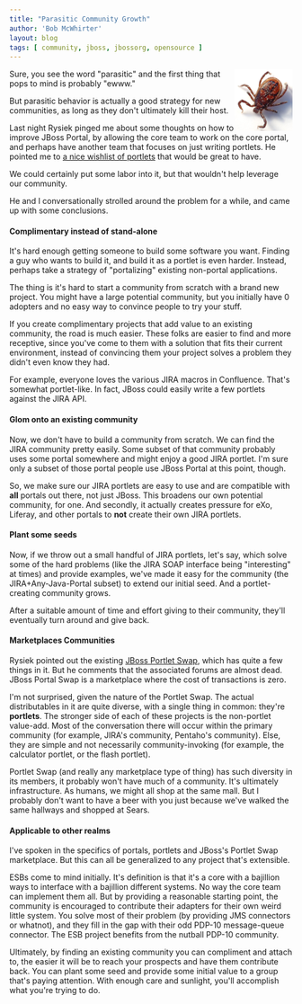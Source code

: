 ```yaml
---
title: "Parasitic Community Growth"
author: 'Bob McWhirter'
layout: blog
tags: [ community, jboss, jbossorg, opensource ]
---
```

<img width="103" height="110" align="right" alt="tick.jpg" id="image192" title="tick.jpg" src="/blog/assets/tick.jpg"/>Sure, you see the word "parasitic" and the first thing that pops to mind is probably "ewww."

But parasitic behavior is actually a good strategy for new communities, as long as they don't ultimately kill their host.

Last night Rysiek pinged me about some thoughts on how to improve JBoss Portal, by allowing the core team to work on the core portal, and perhaps have another team that focuses on just writing portlets.  He pointed me to <a title="Portlet wishlist" href="http://wiki.jboss.org/wiki/Wiki.jsp?page=JBossPortalProjects">a nice wishlist of portlets</a> that would be great to have.

We could certainly put some labor into it, but that wouldn't help leverage our community.

He and I conversationally strolled around the problem for a while, and came up with some conclusions.
<h4>Complimentary instead of stand-alone</h4>
It's hard enough getting someone to build some software you want.  Finding a guy who wants to build it, and build it as a portlet is even harder.  Instead, perhaps take a strategy of "portalizing" existing non-portal applications.

The thing is it's hard to start a community from scratch with a brand new project. You might have a large potential community, but you initially have 0 adopters and no easy way to convince people to try your stuff.

If you create complimentary projects that add value to an existing community, the road is much easier. These folks are easier to find and more receptive, since you've come to them with a solution that fits their current environment, instead of convincing them your project solves a problem they didn't even know they had.

For example, everyone loves the various JIRA macros in Confluence.  That's somewhat portlet-like. In fact, JBoss could easily write a few portlets against the JIRA API.
<h4>Glom onto an existing community</h4>
Now, we don't have to build a community from scratch.  We can find the JIRA community pretty easily.  Some subset of that community probably uses some portal somewhere and might enjoy a good JIRA portlet. I'm sure only a subset of those portal people use JBoss Portal at this point, though.

So, we make sure our JIRA portlets are easy to use and are compatible with <strong>all</strong> portals out there, not just JBoss. This broadens our own potential community, for one.  And secondly, it actually creates pressure for eXo, Liferay, and other portals to <strong>not</strong> create their own JIRA portlets.
<h4>Plant some seeds</h4>
Now, if we throw out a small handful of JIRA portlets, let's say, which solve some of the hard problems (like the JIRA SOAP interface being "interesting" at times) and provide examples, we've made it easy for the community (the JIRA+Any-Java-Portal subset) to extend our initial seed.  And a portlet-creating community grows.

After a suitable amount of time and effort giving to their community, they'll eventually turn around and give back.
<h4>Marketplaces  Communities</h4>
Rysiek pointed out the existing <a title="JBoss Portlet Swap" href="http://labs.jboss.com/portal/portletswap/?prjlist=false">JBoss Portlet Swap</a>, which has quite a few things in it.  But he comments that the associated forums are almost dead.  JBoss Portal Swap is a marketplace where the cost of transactions is zero.

I'm not surprised, given the nature of the Portlet Swap.  The actual distributables in it are quite diverse, with a single thing in common: they're <span style="font-weight: bold">portlets</span>.  The stronger side of each of these projects is the non-portlet value-add.  Most of the conversation there will occur within the primary community (for example, JIRA's community, Pentaho's community).  Else, they are simple and not necessarily community-invoking (for example, the calculator portlet, or the flash portlet).

Portlet Swap (and really any marketplace type of thing) has such diversity in its members, it probably won't have much of a community.  It's ultimately infrastructure.  As humans, we might all shop at the same mall.  But I probably don't want to have a beer with you just because we've walked the same hallways and shopped at Sears.
<h4>Applicable to other realms</h4>
I've spoken in the specifics of portals, portlets and JBoss's Portlet Swap marketplace.  But this can all be generalized to any project that's extensible.

ESBs come to mind initially.  It's definition is that it's a core with a bajillion ways to interface with a bajillion different systems.  No way the core team can implement them all.  But by providing a reasonable starting point, the community is encouraged to contribute their adapters for their own weird little system.  You solve most of their problem (by providing JMS connectors or whatnot), and they fill in the gap with their odd PDP-10 message-queue connector.  The ESB project benefits from the nutball PDP-10 community.

Ultimately, by finding an existing community you can compliment and attach to, the easier it will be to reach your prospects and have them contribute back.  You can plant some seed and provide some initial value to a group that's paying attention.  With enough care and sunlight, you'll accomplish what you're trying to do.
